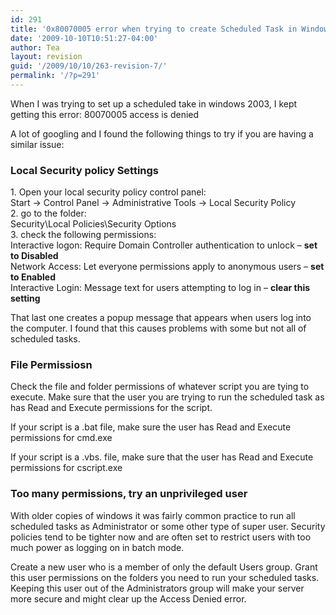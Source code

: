 ```yaml
---
id: 291
title: '0x80070005 error when trying to create Scheduled Task in Windows 2003'
date: '2009-10-10T10:51:27-04:00'
author: Tea
layout: revision
guid: '/2009/10/10/263-revision-7/'
permalink: '/?p=291'
---
```


When I was trying to set up a scheduled take in windows 2003, I kept getting this error: 80070005 access is denied

A lot of googling and I found the following things to try if you are having a similar issue:

### Local Security policy Settings

1\. Open your local security policy control panel:  
Start -&gt; Control Panel -&gt; Administrative Tools -&gt; Local Security Policy  
2\. go to the folder:  
Security\\Local Policies\\Security Options  
3\. check the following permissions:  
Interactive logon: Require Domain Controller authentication to unlock – **set to Disabled**  
Network Access: Let everyone permissions apply to anonymous users – **set to Enabled**  
Interactive Login: Message text for users attempting to log in – **clear this setting**

That last one creates a popup message that appears when users log into the computer. I found that this causes problems with some but not all of scheduled tasks.

### File Permissiosn

Check the file and folder permissions of whatever script you are tying to execute. Make sure that the user you are trying to run the scheduled task as has Read and Execute permissions for the script.

If your script is a .bat file, make sure the user has Read and Execute permissions for cmd.exe

If your script is a .vbs. file, make sure that the user has Read and Execute permissions for cscript.exe

### Too many permissions, try an unprivileged user

With older copies of windows it was fairly common practice to run all scheduled tasks as Administrator or some other type of super user. Security policies tend to be tighter now and are often set to restrict users with too much power as logging on in batch mode.

Create a new user who is a member of only the default Users group. Grant this user permissions on the folders you need to run your scheduled tasks. Keeping this user out of the Administrators group will make your server more secure and might clear up the Access Denied error.